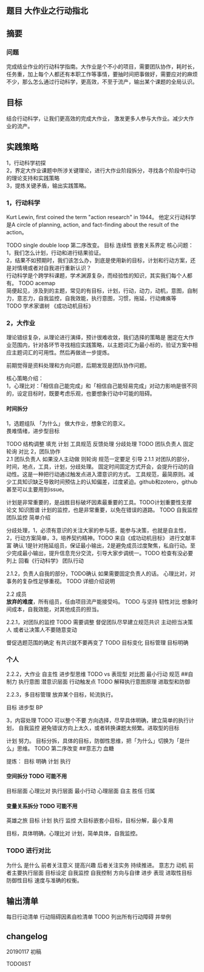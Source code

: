 ## 题目 大作业之行动指北 
## 摘要
### 问题
完成结业作业的行动科学指南。大作业是个不小的项目，需要团队协作，耗时长，任务重，加上每个人都还有本职工作等事情，要抽时间把事做好，需要应对的麻烦不少，那么怎么通过行动科学，更高效，不至于流产，输出某个课题的全局认识。
## 目标
结合行动科学，让我们更高效的完成大作业，   激发更多人参与大作业。减少大作业的流产。
## 实践策略  
1，行动科学初探  
2，界定大作业课题中所涉关键理论，进行大作业阶段拆分，寻找各个阶段中行动的理论支持和实践策略  
3，提炼关键矛盾，输出实践策略。 

### 1，行动科学
Kurt Lewin, first coined the term "action research" in 1944。
他定义行动科学是A circle of planning, action, and fact-finding about the result of the action。   

TODO single double loop 第二序改变。 目标 连续性 嵌套关系界定
核心问题：1，我们怎么计划，行动和进行结果验证。     
2，结果不如预期时，我们该怎么办，到底是使用新的目标，计划和行动方案，还是对情境或者对自我进行重新认识？  
行动科学是个跨学科课题，学术渊源复杂，而经验性的知识，其实我们每个人都有。
TODO acemap    
简便起见，涉及到的主题，常见的有目标，计划，行动，动力，动机，意图，自制力，意志力，自我监控，自我效能，执行意图，习惯，拖延，行动瘫痪等  
TODO 学术家谱树  《成功动机目标》  

### 2，大作业
理论错综复杂，从理论进行演绎，预计很难收敛，我们选择的策略是
圈定在大作业范围内，针对各环节寻找相应实践策略，以主题词汇为最小标的，验证方案中相应主题词汇的可用性。然后再做进一步提炼。   

前期觉得是资料处理和方向问题，后期发现是团队协作问题。   

核心策略介绍：  
1，心理比对：「相信自己能完成」和「相信自己能轻易完成」对动力影响是很不同的，设定目标时，既要考虑乐观，也要想象行动中可能的阻碍。     

#### 时间拆分
1，选题组队
「为什么」 做大作业，想象它的意义。  
畏难情绪，进步型目标  

TODO 结构调整 填充
计划 工具规范 反馈处理 分歧处理
TODO 团队负责人 固定 轮询 对比
2，团队协作  
2.1  团队负责人 如果没人主动做 则轮询 规范一定要足 引导
2.1.1 对团队的部分，
时间，地点，工具，计划，分歧处理。
固定时间固定方式开会，会提升行动的自动性。这是一种把行动通过触发点进入潜意识的方式。
工具规范，最简原则。减少工具知识缺乏导致时间预估上的认知偏差，过度紧迫。github和zotero，github甚至可以主要用到issue。  

计划是非常重要的，是战胜目标破坏因素最重要的工具。TODO计划重要性支撑 论文 知识图谱 
计划的监控，也是非常重要，以免在错误的道路。 TODO 自我监控 团队监控 简单介绍

分歧处理，1，必须有意识的关注大家的参与感，能参与决策，也就是自主性，2，行动方案简单，3，培养契约精神。TODO 来自《成功动机目标》 进行文献丰富     确认 1是针对拖延组员，保证最小输出，2是避免成员过度聚焦，私自行动。至少完成最小输出，提升信息充分交流，引导大家步调统一。TODO 检查有没必要列上 回看《行动科学》 团队行动
    
2.1.2，负责人自我的部分，TODO确认 如果需要固定负责人的话。
心理比对，对事务的复杂性足够重视。 TODO 详细介绍说明 

2.2 成员  
**放弃的难度**，所有组员，任由项目流产能接受吗。 TODO 与坚持 韧性对比
想象时间成本，自我效能，对其他成员的担当。

2.2.1，对团队的监控 TODO 需要调整
督促团队尽早建立规范共识 主动担当决策人    或者让决策人不要随意变动

督促选题范围的确定 有共识就不要再变了 TODO 目标变化 目标管理 目标明确

### 个人
2.2.2，大作业
自主性
进步型思维 TODO vs 表现型 对比图
最小行动 规范  ##自制力 
执行意图 潜意识层面 行动触发点 TODO 解释执行意图原理 进取型和防御

2.2.3，多目标管理
放弃某个目标，轮流执行。

目标 进步型 BP


3，内容处理  TODO 可以整个不要 
方向选择，尽早具体明确，建立简单的执行计划，  自我监控 避免错误方向上太久，或者转换课题太频繁。进取型的目标

计划 努力。
目标分拆，具体的目标，防御性思维，把「为什么」切换为「是什么」思维。 TODO 第二序改变 ##意志力 血糖  

提炼：
目标 明确
计划
执行

#### 空间拆分 TODO 可能不用
目标层面 心理比对
执行层面 最小行动
心理层面 自主 胜任 归属

#### 变量关系拆分 TODO 可能不用
英雄之旅 目标 计划 执行 监控
大目标嵌套小目标，目标分解，最小复用

目标，具体明确，心理比对
计划，简单具体，自我监控。

### TODO 进行对比
为什么 是什么 前者关注意义 提高兴趣 后者关注实务 持续推进。
意志力 动机 前者主要执行层面 目标设定
自我监控 自我控制 方向与自律
进步 表现 进取性目标 防御性目标 速度与准确的权衡。

## 输出清单
每日行动清单
行动阻碍因素自检清单 TODO 列出所有行动障碍 并举例

## changelog  
20190117 初稿

TODOlIST


